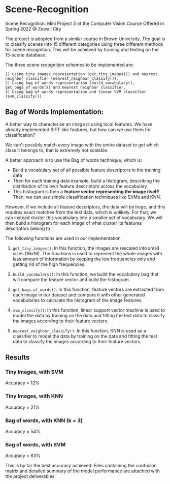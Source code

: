 # Scene-Recognition
Scene Recognition: Mini Project 3 of the Computer Vision Course Offered in Spring 2022 @ Zewail City 


The project is adopted from a similar course in Brown University.
The goal is to classify scenes into 15 different categories using three different methods for scene recognition. This will be achieved by training and testing on the 15-scene database. 

The three scene recognition schemes to be implemented are:

    1) Using tiny images representation (get_tiny_images()) and nearest neighbor classifier (nearest_neighbor_classify()).
    2) Using bag of words representation (build_vocabulary(), get_bags_of_words()) and nearest neighbor classifier.
    3) Using bag of words representation and linear SVM classifier (svm_classify()).


## Bag of Words Implementation:
A better way to characterize an image is using local features. We have already implemented SIFT-like features, but how can we use them for classification?

We can't possibly match every image with the entire dataset to get which class it belongs to, that is extremely not scalable.

A better approach is to use the Bag of words technique, which is:
* Build a vocabulary set of all possible feature descriptors in the training data
* Then for each training data example, build a histogram, describing the distribution of its own feature descriptors across the vocabulary
* This histogram is then a **feature vector representing the image itself**! Then, we can use simple classification techniques like SVMs and KNN. 

However, if we include all feature descriptors, the data will be huge, and this requires exact matches from the test data, which is unlikely. For that, we can instead cluster this vocabulary into a smaller set of vocabulary. We will then build a histogram for each image of what cluster its features descriptors belong to

The following functions are used in our implementation 

   1) `get_tiny_images()`: In this function, the images are rescaled into small sizes (16x16). The functions is used to represent the whole images with less amount of information by keeping the low frequencies only and getting rid of the high frequencies.
    
   2) `build_vocabulary()`: In this function, we build the vocabulary bag that will compare the feature vector and build the histogram.
    
   3) `get_bags_of_words()`: In this function, feature vectors are extracted from each image in our dataset and compare it with other generated vocabularies to calculate the histogram of the image features.
    
   4) `svm_classify()`: In this function, linear support vector machine is used to model the data by training on the data and fitting the test data to classify the images according to their feature vectors.
     
   5) `nearest_neighbor_classify()`: In this function, KNN is used as a classifier to model the data by training on the data and fitting the test data to classify the images according to their feature vectors.

## Results

### Tiny Images, with SVM
Accuracy = 12%

### Tiny Images, with KNN
Accuracy = 21%

### Bag of words, with KNN (k = 3)
Accuracy = 54%

### Bag of words, with SVM
Accuracy = 63%

This is by far the best accuracy achieved. Files containing the confusion matrix and detailed summary of the model performance are attached with the project deliverables
